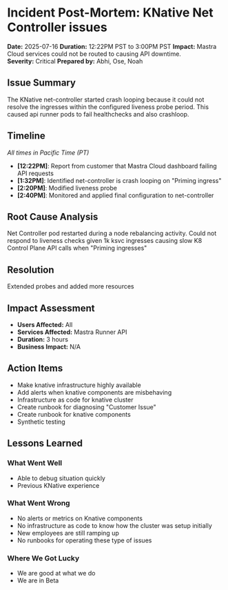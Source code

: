 # Incident Post-Mortem: KNative Net Controller issues

**Date:** 2025-07-16
**Duration:** 12:22PM PST to 3:00PM PST
**Impact:** Mastra Cloud services could not be routed to causing API downtime.  
**Severity:** Critical
**Prepared by:** Abhi, Ose, Noah

## Issue Summary

The KNative net-controller started crash looping because it could not resolve the ingresses within the configured liveness probe period.
This caused api runner pods to fail healthchecks and also crashloop.

## Timeline

_All times in Pacific Time (PT)_

- **[12:22PM]**: Report from customer that Mastra Cloud dashboard failing API requests
- **[1:32PM]**: Identified net-controller is crash looping on "Priming ingress"
- **[2:20PM]**: Modified liveness probe
- **[2:40PM]**: Monitored and applied final configuration to net-controller

## Root Cause Analysis

Net Controller pod restarted during a node rebalancing activity.
Could not respond to liveness checks given 1k ksvc ingresses causing slow K8 Control Plane API calls when "Priming ingresses"

## Resolution

Extended probes and added more resources

## Impact Assessment

- **Users Affected:** All
- **Services Affected:** Mastra Runner API
- **Duration:** 3 hours
- **Business Impact:** N/A

## Action Items

- Make knative infrastructure highly available
- Add alerts when knative components are misbehaving
- Infrastructure as code for knative cluster
- Create runbook for diagnosing "Customer Issue"
- Create runbook for knative components
- Synthetic testing

## Lessons Learned

### What Went Well

- Able to debug situation quickly
- Previous KNative experience

### What Went Wrong

- No alerts or metrics on Knative components
- No infrastructure as code to know how the cluster was setup initially
- New employees are still ramping up
- No runbooks for operating these type of issues

### Where We Got Lucky

- We are good at what we do
- We are in Beta
